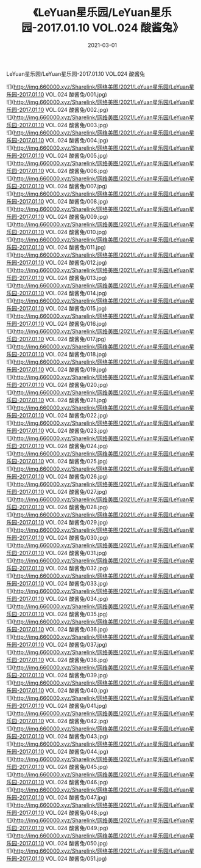 ﻿---
layout: post
title:  《LeYuan星乐园/LeYuan星乐园-2017.01.10 VOL.024 酸酱兔》
date:   2021-03-01
img: http://img.660000.xyz/Sharelink/网络美图/2021/LeYuan星乐园/LeYuan星乐园-2017.01.10 VOL.024 酸酱兔/000.jpg
categories: [美女, 清纯, 唯美]
---

LeYuan星乐园/LeYuan星乐园-2017.01.10 VOL.024 酸酱兔

 ![](http://img.660000.xyz/Sharelink/网络美图/2021/LeYuan星乐园/LeYuan星乐园-2017.01.10 VOL.024 酸酱兔/001.jpg) <br>![](http://img.660000.xyz/Sharelink/网络美图/2021/LeYuan星乐园/LeYuan星乐园-2017.01.10 VOL.024 酸酱兔/002.jpg) <br>![](http://img.660000.xyz/Sharelink/网络美图/2021/LeYuan星乐园/LeYuan星乐园-2017.01.10 VOL.024 酸酱兔/003.jpg) <br>![](http://img.660000.xyz/Sharelink/网络美图/2021/LeYuan星乐园/LeYuan星乐园-2017.01.10 VOL.024 酸酱兔/004.jpg) <br>![](http://img.660000.xyz/Sharelink/网络美图/2021/LeYuan星乐园/LeYuan星乐园-2017.01.10 VOL.024 酸酱兔/005.jpg) <br>![](http://img.660000.xyz/Sharelink/网络美图/2021/LeYuan星乐园/LeYuan星乐园-2017.01.10 VOL.024 酸酱兔/006.jpg) <br>![](http://img.660000.xyz/Sharelink/网络美图/2021/LeYuan星乐园/LeYuan星乐园-2017.01.10 VOL.024 酸酱兔/007.jpg) <br>![](http://img.660000.xyz/Sharelink/网络美图/2021/LeYuan星乐园/LeYuan星乐园-2017.01.10 VOL.024 酸酱兔/008.jpg) <br>![](http://img.660000.xyz/Sharelink/网络美图/2021/LeYuan星乐园/LeYuan星乐园-2017.01.10 VOL.024 酸酱兔/009.jpg) <br>![](http://img.660000.xyz/Sharelink/网络美图/2021/LeYuan星乐园/LeYuan星乐园-2017.01.10 VOL.024 酸酱兔/010.jpg) <br>![](http://img.660000.xyz/Sharelink/网络美图/2021/LeYuan星乐园/LeYuan星乐园-2017.01.10 VOL.024 酸酱兔/011.jpg) <br>![](http://img.660000.xyz/Sharelink/网络美图/2021/LeYuan星乐园/LeYuan星乐园-2017.01.10 VOL.024 酸酱兔/012.jpg) <br>![](http://img.660000.xyz/Sharelink/网络美图/2021/LeYuan星乐园/LeYuan星乐园-2017.01.10 VOL.024 酸酱兔/013.jpg) <br>![](http://img.660000.xyz/Sharelink/网络美图/2021/LeYuan星乐园/LeYuan星乐园-2017.01.10 VOL.024 酸酱兔/014.jpg) <br>![](http://img.660000.xyz/Sharelink/网络美图/2021/LeYuan星乐园/LeYuan星乐园-2017.01.10 VOL.024 酸酱兔/015.jpg) <br>![](http://img.660000.xyz/Sharelink/网络美图/2021/LeYuan星乐园/LeYuan星乐园-2017.01.10 VOL.024 酸酱兔/016.jpg) <br>![](http://img.660000.xyz/Sharelink/网络美图/2021/LeYuan星乐园/LeYuan星乐园-2017.01.10 VOL.024 酸酱兔/017.jpg) <br>![](http://img.660000.xyz/Sharelink/网络美图/2021/LeYuan星乐园/LeYuan星乐园-2017.01.10 VOL.024 酸酱兔/018.jpg) <br>![](http://img.660000.xyz/Sharelink/网络美图/2021/LeYuan星乐园/LeYuan星乐园-2017.01.10 VOL.024 酸酱兔/019.jpg) <br>![](http://img.660000.xyz/Sharelink/网络美图/2021/LeYuan星乐园/LeYuan星乐园-2017.01.10 VOL.024 酸酱兔/020.jpg) <br>![](http://img.660000.xyz/Sharelink/网络美图/2021/LeYuan星乐园/LeYuan星乐园-2017.01.10 VOL.024 酸酱兔/021.jpg) <br>![](http://img.660000.xyz/Sharelink/网络美图/2021/LeYuan星乐园/LeYuan星乐园-2017.01.10 VOL.024 酸酱兔/022.jpg) <br>![](http://img.660000.xyz/Sharelink/网络美图/2021/LeYuan星乐园/LeYuan星乐园-2017.01.10 VOL.024 酸酱兔/023.jpg) <br>![](http://img.660000.xyz/Sharelink/网络美图/2021/LeYuan星乐园/LeYuan星乐园-2017.01.10 VOL.024 酸酱兔/024.jpg) <br>![](http://img.660000.xyz/Sharelink/网络美图/2021/LeYuan星乐园/LeYuan星乐园-2017.01.10 VOL.024 酸酱兔/025.jpg) <br>![](http://img.660000.xyz/Sharelink/网络美图/2021/LeYuan星乐园/LeYuan星乐园-2017.01.10 VOL.024 酸酱兔/026.jpg) <br>![](http://img.660000.xyz/Sharelink/网络美图/2021/LeYuan星乐园/LeYuan星乐园-2017.01.10 VOL.024 酸酱兔/027.jpg) <br>![](http://img.660000.xyz/Sharelink/网络美图/2021/LeYuan星乐园/LeYuan星乐园-2017.01.10 VOL.024 酸酱兔/028.jpg) <br>![](http://img.660000.xyz/Sharelink/网络美图/2021/LeYuan星乐园/LeYuan星乐园-2017.01.10 VOL.024 酸酱兔/029.jpg) <br>![](http://img.660000.xyz/Sharelink/网络美图/2021/LeYuan星乐园/LeYuan星乐园-2017.01.10 VOL.024 酸酱兔/030.jpg) <br>![](http://img.660000.xyz/Sharelink/网络美图/2021/LeYuan星乐园/LeYuan星乐园-2017.01.10 VOL.024 酸酱兔/031.jpg) <br>![](http://img.660000.xyz/Sharelink/网络美图/2021/LeYuan星乐园/LeYuan星乐园-2017.01.10 VOL.024 酸酱兔/032.jpg) <br>![](http://img.660000.xyz/Sharelink/网络美图/2021/LeYuan星乐园/LeYuan星乐园-2017.01.10 VOL.024 酸酱兔/033.jpg) <br>![](http://img.660000.xyz/Sharelink/网络美图/2021/LeYuan星乐园/LeYuan星乐园-2017.01.10 VOL.024 酸酱兔/034.jpg) <br>![](http://img.660000.xyz/Sharelink/网络美图/2021/LeYuan星乐园/LeYuan星乐园-2017.01.10 VOL.024 酸酱兔/035.jpg) <br>![](http://img.660000.xyz/Sharelink/网络美图/2021/LeYuan星乐园/LeYuan星乐园-2017.01.10 VOL.024 酸酱兔/036.jpg) <br>![](http://img.660000.xyz/Sharelink/网络美图/2021/LeYuan星乐园/LeYuan星乐园-2017.01.10 VOL.024 酸酱兔/037.jpg) <br>![](http://img.660000.xyz/Sharelink/网络美图/2021/LeYuan星乐园/LeYuan星乐园-2017.01.10 VOL.024 酸酱兔/038.jpg) <br>![](http://img.660000.xyz/Sharelink/网络美图/2021/LeYuan星乐园/LeYuan星乐园-2017.01.10 VOL.024 酸酱兔/039.jpg) <br>![](http://img.660000.xyz/Sharelink/网络美图/2021/LeYuan星乐园/LeYuan星乐园-2017.01.10 VOL.024 酸酱兔/040.jpg) <br>![](http://img.660000.xyz/Sharelink/网络美图/2021/LeYuan星乐园/LeYuan星乐园-2017.01.10 VOL.024 酸酱兔/041.jpg) <br>![](http://img.660000.xyz/Sharelink/网络美图/2021/LeYuan星乐园/LeYuan星乐园-2017.01.10 VOL.024 酸酱兔/042.jpg) <br>![](http://img.660000.xyz/Sharelink/网络美图/2021/LeYuan星乐园/LeYuan星乐园-2017.01.10 VOL.024 酸酱兔/043.jpg) <br>![](http://img.660000.xyz/Sharelink/网络美图/2021/LeYuan星乐园/LeYuan星乐园-2017.01.10 VOL.024 酸酱兔/044.jpg) <br>![](http://img.660000.xyz/Sharelink/网络美图/2021/LeYuan星乐园/LeYuan星乐园-2017.01.10 VOL.024 酸酱兔/045.jpg) <br>![](http://img.660000.xyz/Sharelink/网络美图/2021/LeYuan星乐园/LeYuan星乐园-2017.01.10 VOL.024 酸酱兔/046.jpg) <br>![](http://img.660000.xyz/Sharelink/网络美图/2021/LeYuan星乐园/LeYuan星乐园-2017.01.10 VOL.024 酸酱兔/047.jpg) <br>![](http://img.660000.xyz/Sharelink/网络美图/2021/LeYuan星乐园/LeYuan星乐园-2017.01.10 VOL.024 酸酱兔/048.jpg) <br>![](http://img.660000.xyz/Sharelink/网络美图/2021/LeYuan星乐园/LeYuan星乐园-2017.01.10 VOL.024 酸酱兔/049.jpg) <br>![](http://img.660000.xyz/Sharelink/网络美图/2021/LeYuan星乐园/LeYuan星乐园-2017.01.10 VOL.024 酸酱兔/050.jpg) <br>![](http://img.660000.xyz/Sharelink/网络美图/2021/LeYuan星乐园/LeYuan星乐园-2017.01.10 VOL.024 酸酱兔/051.jpg) <br>